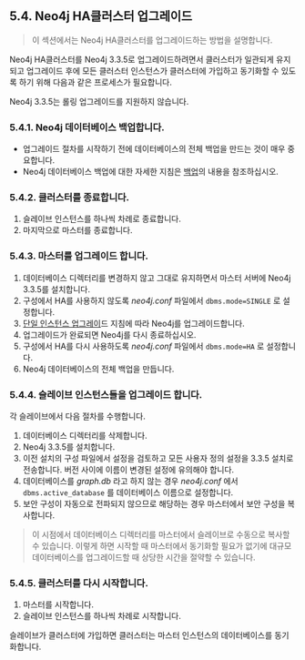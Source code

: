 ## 5.4. Neo4j HA클러스터 업그레이드

> 이 섹션에서는 Neo4j HA클러스터를 업그레이드하는 방법을 설명합니다.

Neo4j HA클러스터를 Neo4j 3.3.5로 업그레이드하려면서 클러스터가 일관되게 유지되고 업그레이드 후에 모든 클러스터 인스턴스가 클러스터에 가입하고 동기화할 수 있도록 하기 위해 다음과 같은 프로세스가 필요합니다.

Neo4j 3.3.5는 롤링 업그레이드를 지원하지 않습니다.

### 5.4.1. Neo4j 데이터베이스 백업합니다.

- 업그레이드 절차를 시작하기 전에 데이터베이스의 전체 백업을 만드는 것이 매우 중요합니다.
- Neo4j 데이터베이스 백업에 대한 자세한 지침은 [백업](../https://neo4j.com/docs/operations-manual/current/backup/)의 내용을 참조하십시오.


### 5.4.2. 클러스터를 종료합니다.
  1. 슬레이브 인스턴스를 하나씩 차례로 종료합니다.
  2. 마지막으로 마스터를 종료합니다.

### 5.4.3. 마스터를 업그레이드 합니다.

1. 데이터베이스 디렉터리를 변경하지 않고 그대로 유지하면서 마스터 서버에 Neo4j 3.3.5를 설치합니다.
2. 구성에서 HA를 사용하지 않도록 _neo4j.conf_ 파일에서 `dbms.mode=SINGLE` 로  설정합니다.
3. [단일 인스턴스 업그레이](deployment-upgrading.md)드 지침에 따라 Neo4j를 업그레이드합니다.
4. 업그레이드가 완료되면 Neo4j를 다시 종료하십시오.
5. 구성에서 HA를 다시 사용하도록 _neo4j.conf_ 파일에서 `dbms.mode=HA` 로 설정합니다.
6. Neo4j 데이터베이스의 전체 백업을 만듭니다.

### 5.4.4. 슬레이브 인스턴스들을 업그레이드 합니다.
각 슬레이브에서 다음 절차를 수행합니다.

1. 데이터베이스 디렉터리를 삭제합니다.
2. Neo4j 3.3.5를 설치합니다.
3. 이전 설치의 구성 파일에서 설정을 검토하고 모든 사용자 정의 설정을 3.3.5 설치로 전송합니다. 버전 사이에 이름이 변경된 설정에 유의해야 합니다.
4. 데이터베이스를 _graph.db_ 라고 하지 않는 경우 _neo4j.conf_ 에서 `dbms.active_database` 를 데이터베이스 이름으로 설정합니다.
5. 보안 구성이 자동으로 전파되지 않으므로 해당하는 경우 마스터에서 보안 구성을 복사합니다.

> 이 시점에서 데이터베이스 디렉터리를 마스터에서 슬레이브로 수동으로 복사할 수 있습니다. 이렇게 하면 시작할 때 마스터에서 동기화할 필요가 없기에 대규모 데이터베이스를 업그레이드할 때 상당한 시간을 절약할 수 있습니다.

### 5.4.5. 클러스터를 다시 시작합니다.
  1. 마스터를 시작합니다.
  2. 슬레이브 인스턴스를 하나씩 차례로 시작합니다.

슬레이브가 클러스터에 가입하면 클러스터는 마스터 인스턴스의 데이터베이스를 동기화합니다.
